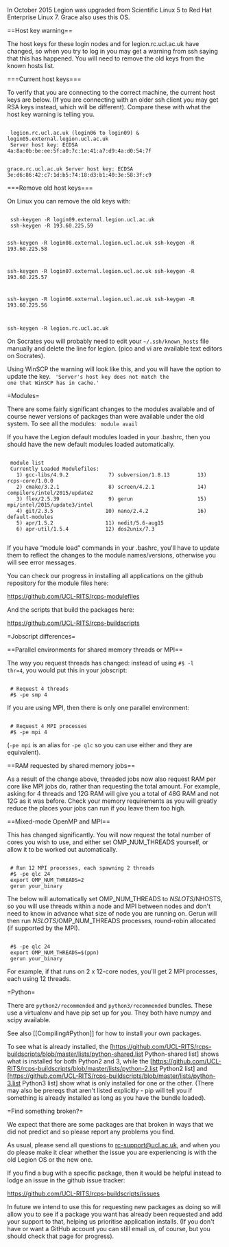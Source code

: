 
In October 2015 Legion was upgraded from Scientific Linux 5 to Red Hat Enterprise Linux 7. Grace also uses this OS.

==Host key warning==

The host keys for these login nodes and for legion.rc.ucl.ac.uk have changed, so when you try to log in you may get a warning from ssh saying that this has happened. You will need to remove the old keys from the known hosts list.

===Current host keys===

To verify that you are connecting to the correct machine, the current host keys are below. (If you are connecting with an older ssh client you may get RSA keys instead, which will be different). Compare these with what the host key warning is telling you.

<code>
 legion.rc.ucl.ac.uk (login06 to login09) &  login05.external.legion.ucl.ac.uk
 Server host key: ECDSA 4a:8a:0b:be:ee:5f:a0:7c:1e:41:a7:d9:4a:d0:54:7f

 grace.rc.ucl.ac.uk
 Server host key: ECDSA 3e:d6:86:42:c7:1d:b5:74:18:d3:b1:40:3e:58:3f:c9
</code>

===Remove old host keys===

On Linux you can remove the old keys with:

<code>
 ssh-keygen -R login09.external.legion.ucl.ac.uk
 ssh-keygen -R 193.60.225.59

 ssh-keygen -R login08.external.legion.ucl.ac.uk
 ssh-keygen -R 193.60.225.58

 ssh-keygen -R login07.external.legion.ucl.ac.uk
 ssh-keygen -R 193.60.225.57

 ssh-keygen -R login06.external.legion.ucl.ac.uk
 ssh-keygen -R 193.60.225.56

 ssh-keygen -R legion.rc.ucl.ac.uk
</code>

On Socrates you will probably need to edit your <code>~/.ssh/known_hosts</code> file manually and delete the line for legion. (pico and vi are available text editors on Socrates).

Using WinSCP the warning will look like this, and you will have the option to update the key.
<code>
 'Server's host key does not match the one that WinSCP has in cache.'
</code>

=Modules=

There are some fairly significant changes to the modules available and of course newer versions of packages than were available under the old system. To see all the modules:
<code>
 module avail
</code>

If you have the Legion default modules loaded in your .bashrc, then you should have the new default modules loaded automatically.

<code>
 module list
 Currently Loaded Modulefiles:
   1) gcc-libs/4.9.2             7) subversion/1.8.13         13) rcps-core/1.0.0
   2) cmake/3.2.1                8) screen/4.2.1              14) compilers/intel/2015/update2
   3) flex/2.5.39                9) gerun                     15) mpi/intel/2015/update3/intel
   4) git/2.3.5                 10) nano/2.4.2                16) default-modules
   5) apr/1.5.2                 11) nedit/5.6-aug15
   6) apr-util/1.5.4            12) dos2unix/7.3


</code>

If you have “module load” commands in your .bashrc, you'll have to update them to reflect the changes to the module names/versions, otherwise you will see error messages.

You can check our progress in installing all applications on the github repository for the module files here:

https://github.com/UCL-RITS/rcps-modulefiles

And the scripts that build the packages here:

https://github.com/UCL-RITS/rcps-buildscripts


=Jobscript differences=

==Parallel environments for shared memory threads or MPI==

The way you request threads has changed: instead of using <code>#$ -l thr=4</code>, you would put this in your jobscript:

<code>
 # Request 4 threads
 #$ -pe smp 4
</code>

If you are using MPI, then there is only one parallel environment:

<code>
 # Request 4 MPI processes
 #$ -pe mpi 4
</code>

(<code>-pe mpi</code> is an alias for <code>-pe qlc</code> so you can use either and they are equivalent).

==RAM requested by shared memory jobs==

As a result of the change above, threaded jobs now also request RAM per core like MPI jobs do, rather than requesting the total amount. For example, asking for 4 threads and 12G RAM will give you a total of 48G RAM and not 12G as it was before. Check your memory requirements as you will greatly reduce the places your jobs can run if you leave them too high.

==Mixed-mode OpenMP and MPI==

This has changed significantly. You will now request the total number of cores you wish to use, and either set OMP_NUM_THREADS yourself, or allow it to be worked out automatically.

<code>
 # Run 12 MPI processes, each spawning 2 threads
 #$ -pe qlc 24
 export OMP_NUM_THREADS=2
 gerun your_binary
</code>
 

The below will automatically set OMP_NUM_THREADS to $NSLOTS/$NHOSTS, so you will use threads within a node and MPI between nodes and don't need to know in advance what size of node you are running on. Gerun will then run $NSLOTS/$OMP_NUM_THREADS processes, round-robin allocated (if supported by the MPI).

<code>
 #$ -pe qlc 24
 export OMP_NUM_THREADS=$(ppn)
 gerun your_binary
</code>

For example, if that runs on 2 x 12-core nodes, you'll get 2 MPI processes, each using 12 threads.

=Python=

There are <code>python2/recommended</code> and <code>python3/recommended</code> bundles. These use a virtualenv and have pip set up for you. They both have numpy and scipy available. 

See also [[Compiling#Python]] for how to install your own packages.

To see what is already installed, the [https://github.com/UCL-RITS/rcps-buildscripts/blob/master/lists/python-shared.list Python-shared list] shows what is installed for both Python2 and 3, while the [https://github.com/UCL-RITS/rcps-buildscripts/blob/master/lists/python-2.list Python2 list] and [https://github.com/UCL-RITS/rcps-buildscripts/blob/master/lists/python-3.list Python3 list] show what is only installed for one or the other. (There may also be prereqs that aren't listed explicitly - pip will tell you if something is already installed as long as you have the bundle loaded).

=Find something broken?=

We expect that there are some packages are that broken in ways that we did not predict and so please report any problems you find.

As usual, please send all questions to rc-support@ucl.ac.uk, and when you do please make it clear whether the issue you are experiencing is with the old Legion OS or the new one.

If you find a bug with a specific package, then it would be helpful instead to lodge an issue in the github issue tracker:

https://github.com/UCL-RITS/rcps-buildscripts/issues

In future we intend to use this for requesting new packages as doing so will allow you to see if a package you want has already been requested and add your support to that, helping us prioritise application installs. (If you don't have or want a GitHub account you can still email us, of course, but you should check that page for progress).
